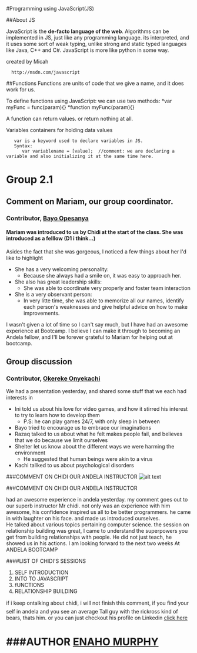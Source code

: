 
#Programming using JavaScript(JS)

##About JS

  JavaScript is the **de-facto language of the web**. Algorithms can be implemented in JS, just like any programming language.
  its interpreted, and it uses some sort of weak typing, unlike strong and static typed languages like Java, C++ and C#.
  JavaScript is more like python in some way. 

  created by Micah 


      http://msdn.com/javascript


##Functions
   Functions are units of code that we give a name, and it does work for us. 

   To define functions using JavaScript: we can use two methods:
       *var myFunc = func(param){}
       *function myFunc(param){}

   A function can return values. or return nothing at all.

   

   Variables
       containers for holding data values

       var is a keyword used to declare variables in JS.
       Syntax:
          var variablename = [value];  //comment: we are declaring a variable and also initializing it at the same time here.

# Group 2.1
## Comment on Mariam, our group coordinator. 
### Contributor, [Bayo Opesanya](https://github.com/OpesanyaAdebayo)

#### Mariam was introduced to us by Chidi at the start of the class. She was introduced as a felllow (D1 i think...)<br/>
Asides the fact that she was gorgeous, I noticed a few things about her I'd like to highlight<br/>
 
* She has a very welcoming personality:
	+ Because she always had a smile on, it was easy to approach her.
* She also has great leadership skills:
 	+ She was able to coordinate very properly and foster team interaction
* She is a very observant person:
 	+ In very litte time, she was able to memorize all our names, identify each person's weaknesses and give helpful advice on how to make improvements. 

 I wasn't given a lot of time so I can't say much, but I have had an awesome experience at Bootcamp. I believe I can make it through to becoming an Andela fellow, and I'll be forever grateful to Mariam for helping out at bootcamp.



## Group discussion
### Contributor, [Okereke Onyekachi](https://github.com/robocopkaka)
We had a presentation yesterday, and shared some stuff that we each had interests in <br/>
* Ini told us about his love for video games, and how it stirred his interest to try to learn how to develop them
	+ P.S: he can play games 24/7, with only sleep in between
* Bayo tried to encourage us to embrace our imaginations
* Razaq talked to us about what he felt makes people fail, and believes that we do because we limit ourselves
* Shelter let us know about the different ways we were harming the environment
	+ He suggested that human beings were akin to a virus
* Kachi tallked to us about psychological disorders 



###COMMENT ON CHIDI OUR ANDELA INSTRUCTOR ![alt text](https://camo.githubusercontent.com/13c4e50d88df7178ae1882a203ed57b641674f94/68747470733a2f2f63646e2e7261776769742e636f6d2f73696e647265736f726875732f617765736f6d652f643733303566333864323966656437386661383536353265336136336531353464643865383832392f6d656469612f62616467652e737667)

###COMMENT ON CHIDI OUR ANDELA INSTRUCTOR 

  had an awesome experience in andela yesterday.
  my comment goes out to our superb instructor Mr chidi. not only was an experience 
  with him awesome, his confidence inspired us all to be better programmers.
  he came in with laughter on his face. and made us introduced ourselves.  
  He talked about various topics pertaining computer science. the session on relationship
  building was great, I came to understand the superpowers you get from building  relationships
  with people. He did not just teach, he showed us in his actions. I am looking forward to the 
  next two weeks  At ANDELA BOOTCAMP

####LIST OF CHIDI'S SESSIONS

  1. SELF INTRODUCTION
  2. INTO TO JAVASCRIPT
  3. fUNCTIONS 
  4. RELATIONSHIP BUILDING

  if i keep ontalking about chidi, i will not finish this comment, if you
  find your self in andela and you see an average Tall guy with the rickross
  kind of bears, thats him. or you can just checkout his profile on Linkedin [click here](https://www.linkedin.com/in/chidiebere)


###AUTHOR [ ENAHO MURPHY](https://www.linkedin.com/in/enaho-murphy-81321150) 
=======
